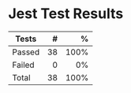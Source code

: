 # Jest Test Results

| Tests  |   # |    % |
| ------ | --: | ---: |
| Passed | 38 | 100% |
| Failed | 0 | 0% |
| Total  | 38 | 100% |